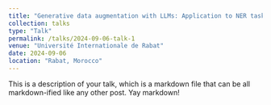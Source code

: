 ```yaml
---
title: "Generative data augmentation with LLMs: Application to NER tasks in literary corpora"
collection: talks
type: "Talk"
permalink: /talks/2024-09-06-talk-1
venue: "Université Internationale de Rabat"
date: 2024-09-06
location: "Rabat, Morocco"
---
```


This is a description of your talk, which is a markdown file that can be all markdown-ified like any other post. Yay markdown!
